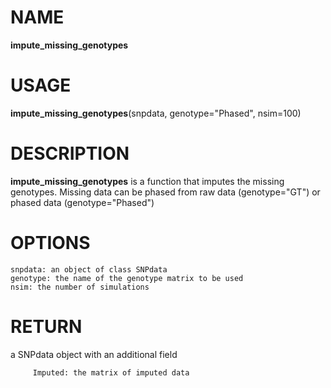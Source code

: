 # NAME

**impute_missing_genotypes**

# USAGE

**impute_missing_genotypes**(snpdata, genotype="Phased", nsim=100)

# DESCRIPTION

**impute_missing_genotypes** is a function that imputes the missing genotypes. Missing data can be phased from raw data (genotype="GT") or phased data (genotype="Phased")

# OPTIONS
```
snpdata: an object of class SNPdata
genotype: the name of the genotype matrix to be used
nsim: the number of simulations
```

# RETURN
a SNPdata object with an additional field
```
     Imputed: the matrix of imputed data
```
